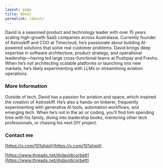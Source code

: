 ```yaml
---
layout: page
title: About
permalink: /about/
---
```


David is a seasoned product and technology leader with over 15 years scaling high-growth SaaS companies across Australasia. Currently founder of Astroskiff and COO at Timecloud, he’s passionate about building AI-powered solutions that solve real customer problems. David brings deep expertise in software architecture, product strategy, and operational leadership—having led large cross-functional teams at Pushpay and Fresho. When he’s not architecting scalable platforms or launching into new markets, he’s likely experimenting with LLMs or streamlining aviation operations.


### More Information

Outside of tech, David has a passion for aviation and space, which inspired the creation of Astroskiff. He’s also a hands-on tinkerer, frequently experimenting with generative AI tools, automation workflows, and emerging tech. When he’s not in the air or coding, you’ll find him spending time with his family, diving into leadership books, mentoring other tech professionals, or chasing his next DIY project.

### Contact me

[https://x.com/101shipit](https://x.com/101shipit)

[https://www.threads.net/@davidjcorbett](https://www.threads.net/@davidjcorbett)
